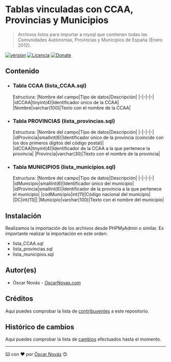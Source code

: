 Tablas vinculadas con CCAA, Provincias y Municipios
===

>Archivos listos para importar a mysql que contienen todas las Comunidades
>Autónomas, Provincias y Municipios de España (Enero 2012).

[![version][version-badge]][changelog]
[![Licencia][license-badge]][license]
[![Donate][donate-badge]][donate-url]

## Contenido
* ### Tabla CCAA (lista_CCAA.sql)
  Estructura:
  |Nombre del campo|Tipo de datos|Descripción|
  |-|-|-|-|
  |idCCAA|tinyint(4)|Identificador único de la CCAA|
  |Nombre|varchar(100)|Texto con el nombre de la CCAA|

* ### Tabla PROVINCIAS (lista_provincias.sql)
  Estructura:
  |Nombre del campo|Tipo de datos|Descripción|
  |-|-|-|-|
  |idProvincia|smallint(6)|Identificador único de la provincia (coincide con los dos primeros dígitos del código postal)|
  |idCCAA|tinyint(4)|Identificador de la CCAA a la que pertenece la provincia|
  |Provincia|varchar(30)|Texto con el nombre de la provincia|

* ### Tabla MUNICIPIOS (lista_municipios.sql)
  Estructura:
  |Nombre del campo|Tipo de datos|Descripción|
  |-|-|-|-|
  |idMunicipio|smallint(6)|Identificador único del municipio|
  |idProvincia|smallint(6)|Identificador de la provincia a la que pertenece el municipio|
  |codMunicipio|int(11)|Código nacional del municipio|
  |DC|int(11)||
  |Municipio|varchar(100)|Texto con el nombre del municipio|

## Instalación
Realizamos la importación de los archivos desde PHPMyAdmin o similar.
Es importante realizar la importación en este orden:
* lista_CCAA.sql
* lista_provincias.sql
* lista_municipios.sql

## Autor(es)
- Óscar Novás - [OscarNovas.com](https://oscarnovas.com)

## Créditos
Aquí puedes comprobar la lista de [contribuyentes][contributors]
a este repositorio.

## Histórico de cambios
Aquí puedes comprobar la lista de [cambios][changelog] efectuados hasta el
momento.

---
⌨️ con ❤️ por [Óscar Novás](https://oscarnovas.com) 😊

[version]: v0.0.1
[version-badge]: https://img.shields.io/badge/version-0.0.1-blue.svg

[license]: LICENSE.md
[license-badge]: https://img.shields.io/github/license/oscarnovasf/ccaa-provincias-municipios

[changelog]: CHANGELOG.md
[contributors]: https://github.com/oscarnovasf/ccaa-provincias-municipios/contributors

[donate-badge]: https://img.shields.io/badge/Donate-PayPal-green.svg
[donate-url]: https://paypal.me/oscarnovasf

